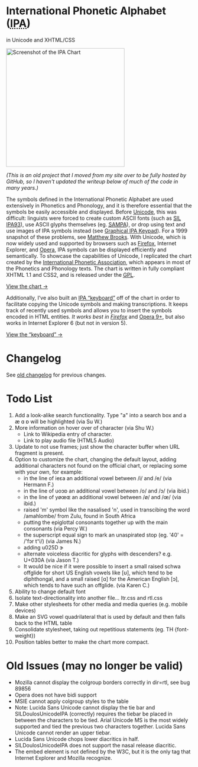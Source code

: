 <h1>International Phonetic Alphabet (<abbr title="International Phonetic Alphabet">IPA</abbr>)</h1>
<p>in Unicode and XHTML/CSS</p>

<p><a title="View the chart" href="http://westonruter.github.com/ipa-chart/"><img src="http://westonruter.github.com/ipa-chart/screenshot.png" width="320" alt="Screenshot of the IPA Chart"></a></p>

<p><em>(This is an old project that I moved from my site over to be fully hosted by GitHub, so I haven't updated the writeup below of much of the code in many years.)</em></p>

<p>The symbols defined in the International Phonetic Alphabet are used extensively in Phonetics and Phonology, and it is therefore essential that the symbols be easily  			accessible and displayed. Before <a href="http://www.unicode.org/">Unicode</a>,  			this was difficult: linguists were forced to create custom ASCII fonts (such as <a href="http://scripts.sil.org/cms/scripts/page.php?site_id=nrsi&amp;id=encore-ipa">SIL IPA93</a>),  			use ASCII glyphs themselves (eg. <a href="http://www.phon.ucl.ac.uk/home/sampa/home.htm"><acronym title="Speech Assessment Methods Phonetic Alphabet">SAMPA</acronym></a>), or drop using text  			and use images of IPA symbols instead (see <a title="University of Victoria's Graphical IPA Keypad" href="http://web.uvic.ca/hrd/ipa/main.htm">Graphical IPA Keypad</a>). For a 1999 snapshot of these problems, see <a href="http://www.gsu.edu/%7Elawmmb/phonweb/webIPA.htm">Matthew Brooks</a>. 			With Unicode, which is now widely used and supported by browsers such as <a href="http://www.mozilla.org/">Firefox</a>, Internet Explorer, and <a href="http://www.opera.com/">Opera</a>, 			IPA symbols can be displayed efficiently and semantically.  To showcase the capabilities of Unicode, I replicated the chart created by the <a href="http://www2.arts.gla.ac.uk/IPA/ipa.html">International Phonetic Association</a>, which  			appears in most of the Phonetics and Phonology texts. 			The chart is written in fully compliant XHTML 1.1 and CSS2, and is released under the <a href="http://www.gnu.org/copyleft/gpl.html"><acronym title="General Public License">GPL</acronym></a>.</p>
<p><a href="http://westonruter.github.com/ipa-chart/">View the chart →</a></p>
<p>Additionally, I’ve also built an <a href="http://westonruter.github.com/ipa-chart/keyboard/">IPA “keyboard”</a> off of the chart in order to facilitate copying the Unicode symbols and making transcriptions. It keeps track of recently used symbols and allows you to insert the symbols encoded in HTML entities. <em>It works best in <a href="http://www.getfirefox.com/">Firefox</a></em> and <a href="http://opera.com/">Opera 9+</a>, 			but also works in Internet Explorer 6 (but not in version 5).</p>
<p><a href="http://westonruter.github.com/ipa-chart/keyboard/">View the “keyboard” →</a></p>

Changelog
=========

See [old changelog](http://westonruter.github.com/ipa-chart/changelog-old.html) for previous changes.

Todo List
=========

1. Add a look-alike search functionality. Type "a" into a search box and a æ ɑ ɒ will be highlighted (via Su W.)
2. More information on hover over of character (via Shu W.)
   - Link to Wikipedia entry of character.
   - Link to play audio file (HTML5 Audio)
3. Update to not use frames; just show the character buffer when URL fragment is present.
4. Option to customize the chart, changing the default layout, adding additional characters not found on the official chart, or replacing some with your own, for example:
   - in the line of ieɛa an additional vowel between /i/ and /e/  (via Hermann F.)
   - in the line of uoɔɒ an additional vowel between /o/ and /ɔ/  (via ibid.)
   - in the line of yøœɶ an additional vowel between /ø/ and /œ/  (via ibid.)
   - raised 'm' symbol like the nasalised 'n', used in transcibing the word /amahlombe/ from Zulu, found in South Africa
   - putting the epiglottal consonants together up with the main consonants (via Percy W.)
   - the superscript equal sign to mark an unaspirated stop (eg. '40' = /'fɔr t⁼i/) (via James N.)
   - adding u025D ɝ
   - alternate voiceless diacritic for glyphs with descenders? e.g. U+030A (via Jason T.)
   - It would be nice if it were possible to insert a small raised schwa offglide for short US English vowels like [ʊ], which tend to be diphthongal, and a small raised [ɑ] for the American English [ɔ], which tends to have such an offglide. (via Karen C.)
5. Ability to change default font
6. Isolate text-directionality into another file... ltr.css and rtl.css
7. Make other stylesheets for other media and media queries (e.g. mobile devices)
8. Make an SVG vowel quadrilateral that is used by default and then falls back to the HTML table
9. Consolidate stylesheet, taking out repetitious statements (eg. TH {font-weight})
10. Position tables better to make the chart more compact.

Old Issues (may no longer be valid)
===================================

 - Mozilla cannot display the colgroup borders correctly in dir=rtl, see bug 89856
 - Opera does not have bidi support
 - MSIE cannot apply colgroup styles to the table
 - Note: Lucida Sans Unicode cannot display the tie bar and SILDoulosUnicodeIPA (correctly) requires the tiebar be placed in between the characters to be tied. Arial Unicode MS is the most widely supported and tied the previous two characters together. Lucida Sans Unicode cannot render an upper tiebar.
 - Lucida Sans Unicode chops lower diacritics in half.
 - SILDoulosUnicodeIPA does not support the nasal release diacritic.
 - The embed element is not defined by the W3C, but it is the only tag that Internet Explorer and Mozilla recognize.